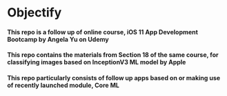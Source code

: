 # Objectify

#### This repo is a follow up of online course, iOS 11 App Development Bootcamp by Angela Yu on Udemy

#### This repo contains the materials from Section 18 of the same course, for classifying images based on InceptionV3 ML model by Apple

#### This repo particularly consists of follow up apps based on or making use of recently launched module, Core ML

